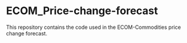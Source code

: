 # ECOM_Price-change-forecast
This repository contains the code used in the ECOM-Commodities price change forecast.
